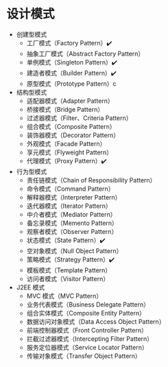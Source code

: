 # 设计模式

- 创建型模式 
  - 工厂模式（Factory Pattern）✔️
  - 抽象工厂模式（Abstract Factory Pattern）
  - 单例模式（Singleton Pattern）✔️ 
  - 建造者模式（Builder Pattern）✔️
  - 原型模式（Prototype Pattern）c
- 结构型模式
  - 适配器模式（Adapter Pattern）
  - 桥接模式（Bridge Pattern）
  - 过滤器模式（Filter、Criteria Pattern）
  - 组合模式（Composite Pattern）
  - 装饰器模式（Decorator Pattern）
  - 外观模式（Facade Pattern）
  - 享元模式（Flyweight Pattern）
  - 代理模式（Proxy Pattern）✔️
- 行为型模式
  - 责任链模式（Chain of Responsibility Pattern）
  - 命令模式（Command Pattern）
  - 解释器模式（Interpreter Pattern）
  - 迭代器模式（Iterator Pattern）
  - 中介者模式（Mediator Pattern）
  - 备忘录模式（Memento Pattern）
  - 观察者模式（Observer Pattern）
  - 状态模式（State Pattern）✔️
  - 空对象模式（Null Object Pattern）
  - 策略模式（Strategy Pattern）✔️
  - 模板模式（Template Pattern）
  - 访问者模式（Visitor Pattern）
- J2EE 模式
  - MVC 模式（MVC Pattern）
  - 业务代表模式（Business Delegate Pattern）
  - 组合实体模式（Composite Entity Pattern）
  - 数据访问对象模式（Data Access Object Pattern）
  - 前端控制器模式（Front Controller Pattern）
  - 拦截过滤器模式（Intercepting Filter Pattern）
  - 服务定位器模式（Service Locator Pattern）
  - 传输对象模式（Transfer Object Pattern）